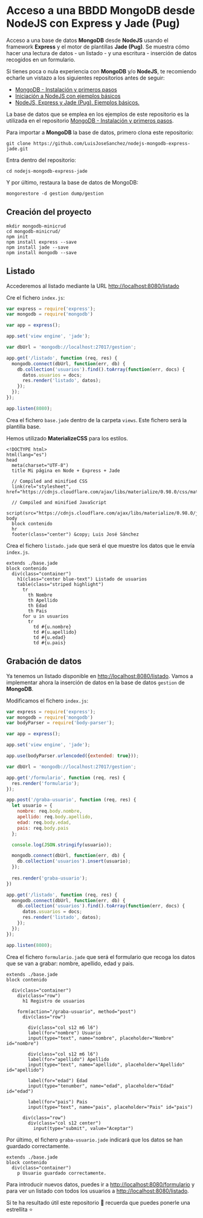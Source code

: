 # Acceso a una BBDD MongoDB desde NodeJS con Express y Jade (Pug)

Acceso a una base de datos **MongoDB** desde **NodeJS** usando el framework **Express** y el motor de plantillas **Jade (Pug)**. Se muestra cómo hacer una lectura de datos - un listado - y una escritura - inserción de datos recogidos en un formulario.

Si tienes poca o nula experiencia con **MongoDB** y/o **NodeJS**, te recomiendo echarle un vistazo a los siguientes repositorios antes de seguir:

* [MongoDB - Instalación y primeros pasos](https://github.com/LuisJoseSanchez/mongodb)
* [Iniciación a NodeJS con ejemplos básicos](https://github.com/LuisJoseSanchez/nodejs-iniciacion)
* [NodeJS, Express y Jade (Pug). Ejemplos básicos.](https://github.com/LuisJoseSanchez/nodejs-express-jade)

La base de datos que se emplea en los ejemplos de este repositorio es la utilizada en el repositorio [MongoDB - Instalación y primeros pasos](https://github.com/LuisJoseSanchez/mongodb).

Para importar a **MongoDB** la base de datos, primero clona este repositorio:

```console
git clone https://github.com/LuisJoseSanchez/nodejs-mongodb-express-jade.git
```

Entra dentro del repositorio:

```console
cd nodejs-mongodb-express-jade
```

Y por último, restaura la base de datos de MongoDB:

```console
mongorestore -d gestion dump/gestion
```

## Creación del proyecto

```console
mkdir mongodb-minicrud
cd mongodb-minicrud/
npm init
npm install express --save
npm install jade --save
npm install mongodb --save
```

## Listado

Accederemos al listado mediante la URL <http://localhost:8080/listado>

Cre el fichero `index.js`:

```javascript
var express = require('express');
var mongodb = require('mongodb')

var app = express();

app.set('view engine', 'jade');

var dbUrl = 'mongodb://localhost:27017/gestion';

app.get('/listado', function (req, res) {
  mongodb.connect(dbUrl, function(err, db) {
    db.collection('usuarios').find().toArray(function(err, docs) {
      datos.usuarios = docs;
      res.render('listado', datos);
    });
  });
});

app.listen(8080);
```

Crea el fichero `base.jade` dentro de la carpeta `views`. Este fichero será la plantilla base.

Hemos utilizado **MaterializeCSS** para los estilos.

```jade
<!DOCTYPE html>
html(lang="es")
head
  meta(charset="UTF-8")
  title Mi página en Node + Express + Jade

  // Compiled and minified CSS
  link(rel="stylesheet", href="https://cdnjs.cloudflare.com/ajax/libs/materialize/0.98.0/css/materialize.min.css")

  // Compiled and minified JavaScript
  script(src="https://cdnjs.cloudflare.com/ajax/libs/materialize/0.98.0/js/materialize.min.js")
body
  block contenido
  hr
  footer(class="center") &copy; Luis José Sánchez
```

Crea el fichero `listado.jade` que será el que muestre los datos que le envía `index.js`.

```jade
extends ./base.jade
block contenido
  div(class="container")
    h1(class="center blue-text") Listado de usuarios
    table(class="striped highlight")
      tr
        th Nombre
        th Apellido
        th Edad
        th Pais
      for u in usuarios
        tr
          td #{u.nombre}
          td #{u.apellido}
          td #{u.edad}
          td #{u.pais}
```

## Grabación de datos

Ya tenemos un listado disponible en <http://localhost:8080/listado>. Vamos a implementar ahora la inserción de datos en la base de datos `gestion` de **MongoDB**.

Modificamos el fichero `index.js`:

```javascript
var express = require('express');
var mongodb = require('mongodb')
var bodyParser = require('body-parser');

var app = express();

app.set('view engine', 'jade');

app.use(bodyParser.urlencoded({extended: true}));

var dbUrl = 'mongodb://localhost:27017/gestion';

app.get('/formulario', function (req, res) {
  res.render('formulario');
});

app.post('/graba-usuario', function (req, res) {
  let usuario = {
    nombre: req.body.nombre,
    apellido: req.body.apellido,
    edad: req.body.edad,
    pais: req.body.pais
  };

  console.log(JSON.stringify(usuario));

  mongodb.connect(dbUrl, function(err, db) {
    db.collection('usuarios').insert(usuario);
  });
  
  res.render('graba-usuario');
})

app.get('/listado', function (req, res) {
  mongodb.connect(dbUrl, function(err, db) {
    db.collection('usuarios').find().toArray(function(err, docs) {
      datos.usuarios = docs;
      res.render('listado', datos);
    });
  });
});

app.listen(8080);
```

Crea el fichero `formulario.jade` que será el formulario que recoga los datos que se van a grabar: nombre, apellido, edad y pais.

```jade
extends ./base.jade
block contenido

  div(class="container")
    div(class="row")
      h1 Registro de usuarios

    form(action="/graba-usuario", method="post")
      div(class="row")

        div(class="col s12 m6 l6")
        label(for="nombre") Usuario
        input(type="text", name="nombre", placeholder="Nombre" id="nombre")

        div(class="col s12 m6 l6")
        label(for="apellido") Apellido
        input(type="text", name="apellido", placeholder="Apellido" id="apellido")

        label(for="edad") Edad
        input(type="tenumber", name="edad", placeholder="Edad" id="edad")

        label(for="pais") Pais
        input(type="text", name="pais", placeholder="Pais" id="pais")

      div(class="row")
        div(class="col s12 center")
          input(type="submit", value="Aceptar")
```

Por último, el fichero `graba-usuario.jade` indicará que los datos se han guardado correctamente.

```jade
extends ./base.jade
block contenido
  div(class="container")
    p Usuario guardado correctamente.
```

Para introducir nuevos datos, puedes ir a <http://localhost:8080/formulario> y para ver un listado con todos los usuarios a <http://localhost:8080/listado>.

Si te ha resultado útil este repositorio :wrench: recuerda que puedes ponerle una estrellita :star:
